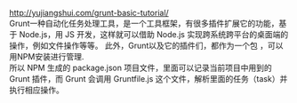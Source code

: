 http://yujiangshui.com/grunt-basic-tutorial/  
Grunt一种自动化任务处理工具，是一个工具框架，有很多插件扩展它的功能，基于 Node.js，用 JS 开发，这样就可以借助 Node.js 实现跨系统跨平台的桌面端的操作，例如文件操作等等。
此外，Grunt以及它的插件们，都作为一个包 ，可以用NPM安装进行管理.  
所以 NPM 生成的 package.json 项目文件，里面可以记录当前项目中用到的 Grunt 插件，而 Grunt 会调用 Gruntfile.js 这个文件，解析里面的任务（task）并执行相应操作。
